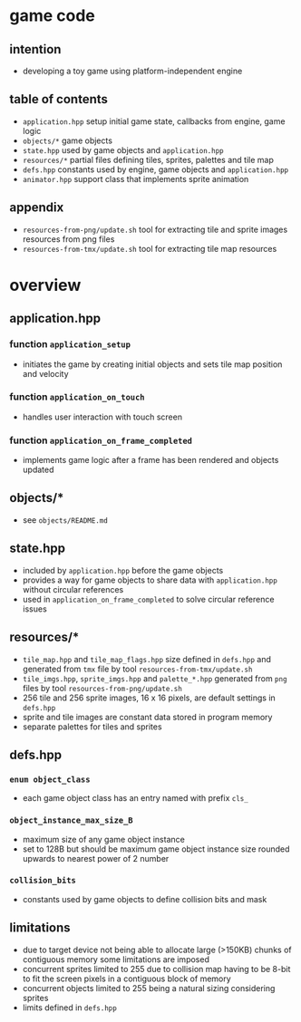 # game code

## intention
* developing a toy game using platform-independent engine

## table of contents
* `application.hpp` setup initial game state, callbacks from engine, game logic
* `objects/*` game objects
* `state.hpp` used by game objects and `application.hpp`
* `resources/*` partial files defining tiles, sprites, palettes and tile map
* `defs.hpp` constants used by engine, game objects and `application.hpp`
* `animator.hpp` support class that implements sprite animation

## appendix
* `resources-from-png/update.sh` tool for extracting tile and sprite images resources from png files
* `resources-from-tmx/update.sh` tool for extracting tile map resources

# overview

## application.hpp
### function `application_setup`
* initiates the game by creating initial objects and sets tile map position and velocity
### function `application_on_touch`
* handles user interaction with touch screen
### function `application_on_frame_completed`
* implements game logic after a frame has been rendered and objects updated

## objects/*
* see `objects/README.md`

## state.hpp
* included by `application.hpp` before the game objects
* provides a way for game objects to share data with `application.hpp` without circular references
* used in `application_on_frame_completed` to solve circular reference issues

## resources/*
* `tile_map.hpp` and `tile_map_flags.hpp` size defined in `defs.hpp` and generated from `tmx` file by tool `resources-from-tmx/update.sh`
* `tile_imgs.hpp`, `sprite_imgs.hpp` and `palette_*.hpp` generated from `png` files by tool `resources-from-png/update.sh`
* 256 tile and 256 sprite images, 16 x 16 pixels, are default settings in `defs.hpp`
* sprite and tile images are constant data stored in program memory
* separate palettes for tiles and sprites

## defs.hpp
### `enum object_class`
* each game object class has an entry named with prefix `cls_`
### `object_instance_max_size_B`
* maximum size of any game object instance
* set to 128B but should be maximum game object instance size rounded upwards to nearest power of 2 number
### `collision_bits`
* constants used by game objects to define collision bits and mask

## limitations
* due to target device not being able to allocate large (>150KB) chunks of contiguous memory some limitations are imposed
* concurrent sprites limited to 255 due to collision map having to be 8-bit to fit the screen pixels in a contiguous block of memory
* concurrent objects limited to 255 being a natural sizing considering sprites
* limits defined in `defs.hpp`
